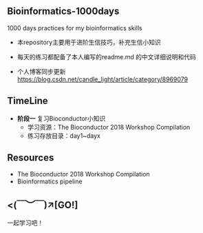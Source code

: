 ## Bioinformatics-1000days
1000 days practices for my bioinformatics skills

+ 本repository主要用于进阶生信技巧，补充生信小知识

+ 每天的练习都配备了本人编写的readme.md 的中文详细说明和代码

+ 个人博客同步更新 https://blog.csdn.net/candle_light/article/category/8969079



## TimeLine
+ **阶段一** 复习Bioconductor小知识
  + 学习资源：The Bioconductor 2018 Workshop Compilation
  + 练习存放目录：day1~dayx
  
 

## Resources
+ The Bioconductor 2018 Workshop Compilation
+ Bioinformatics pipeline

## <(￣︶￣)↗[GO!] 
一起学习吧！
